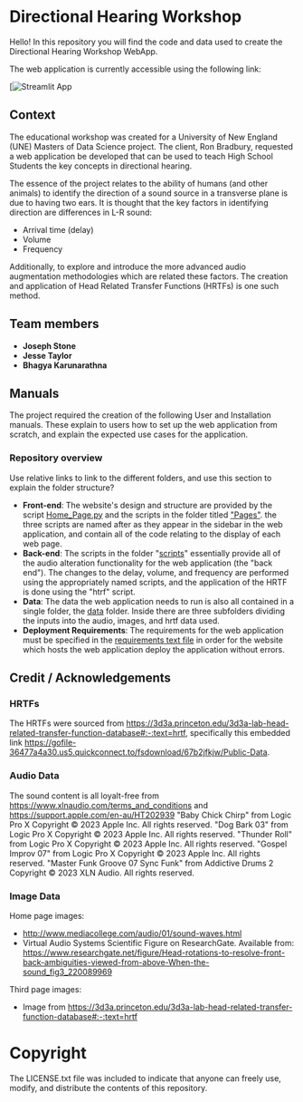 # Directional Hearing Workshop
Hello! In this repository you will find the code and data used to create the Directional Hearing Workshop WebApp.

The web application is currently accessible using the following link:

[![Streamlit App](https://directionalhearingworkshop2023-directional-hea-home-page-6axpms.streamlit.app/)

## Context
The educational workshop was created for a University of New England (UNE) Masters of Data Science project. The client, Ron Bradbury, requested a web application be developed that can be used to teach High School Students the key concepts in directional hearing.

The essence of the project relates to the ability of humans (and other animals) to identify the direction of a
sound source in a transverse plane is due to having two ears. It is
thought that the key factors in identifying direction are differences in
L-R sound:
- Arrival time (delay)
- Volume
- Frequency

Additionally, to explore and introduce the more advanced audio augmentation methodologies which are related these factors. The creation and application of Head Related Transfer Functions (HRTFs) is one such method.

## Team members
- **Joseph Stone** 
- **Jesse Taylor** 
- **Bhagya Karunarathna** 
 
## Manuals
The project required the creation of the following User and Installation manuals. These explain to users how to set up the web application from scratch, and explain the expected use cases for the application.

### Repository overview
Use relative links to link to the different folders, and use this section to explain the folder structure?
- **Front-end**: The website's design and structure are provided by the script [Home_Page.py](/Home_Page.py) and the scripts in the folder titled ["Pages"](pages/). the three scripts are named after as they appear in the sidebar in the web application, and contain all of the code relating to the display of each web page.
- **Back-end**: The scripts in the folder "[scripts](/scripts/)" essentially provide all of the audio alteration functionality for the web application (the "back end"). The changes to the delay, volume, and frequency are performed using the appropriately named scripts, and the application of the HRTF is done using the "htrf" script.
- **Data**: The data the web application needs to run is also all contained in a single folder, the [data](/data) folder. Inside there are three subfolders dividing the inputs into the audio, images, and hrtf data used.
- **Deployment Requirements**: The requirements for the web application must be specified in the [requirements text file](/requirements.txt) in order for the website which hosts the web application deploy the application without errors.

## Credit / Acknowledgements
### HRTFs
The HRTFs were sourced from https://3d3a.princeton.edu/3d3a-lab-head-related-transfer-function-database#:-:text=hrtf, specifically this embedded link https://gofile-36477a4a30.us5.quickconnect.to/fsdownload/67b2jfkjw/Public-Data.

### Audio Data
The sound content is all loyalt-free from https://www.xlnaudio.com/terms_and_conditions and https://support.apple.com/en-au/HT202939
"Baby Chick Chirp" from Logic Pro X
Copyright © 2023 Apple Inc. All rights reserved.
"Dog Bark 03" from Logic Pro X
Copyright © 2023 Apple Inc. All rights reserved.
"Thunder Roll" from Logic Pro X
Copyright © 2023 Apple Inc. All rights reserved.
"Gospel Improv 07" from Logic Pro X
Copyright © 2023 Apple Inc. All rights reserved.
"Master Funk Groove 07 Sync Funk" from Addictive Drums 2
Copyright © 2023 XLN Audio. All rights reserved.

### Image Data
Home page images:
- http://www.mediacollege.com/audio/01/sound-waves.html
- Virtual Audio Systems Scientific Figure on ResearchGate. Available from: https://www.researchgate.net/figure/Head-rotations-to-resolve-front-back-ambiguities-viewed-from-above-When-the-sound_fig3_220089969

Third page images:
- Image from https://3d3a.princeton.edu/3d3a-lab-head-related-transfer-function-database#:-:text=hrtf

# Copyright
The LICENSE.txt file was included to indicate that anyone can freely use, modify, and distribute the contents of this repository.
